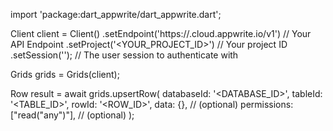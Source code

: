 import 'package:dart_appwrite/dart_appwrite.dart';

Client client = Client()
    .setEndpoint('https://<REGION>.cloud.appwrite.io/v1') // Your API Endpoint
    .setProject('<YOUR_PROJECT_ID>') // Your project ID
    .setSession(''); // The user session to authenticate with

Grids grids = Grids(client);

Row result = await grids.upsertRow(
    databaseId: '<DATABASE_ID>',
    tableId: '<TABLE_ID>',
    rowId: '<ROW_ID>',
    data: {}, // (optional)
    permissions: ["read("any")"], // (optional)
);

